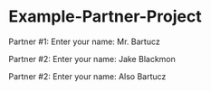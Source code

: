 # Example-Partner-Project

Partner #1: Enter your name: Mr. Bartucz

Partner #2: Enter your name: Jake Blackmon

Partner #2: Enter your name: Also Bartucz

